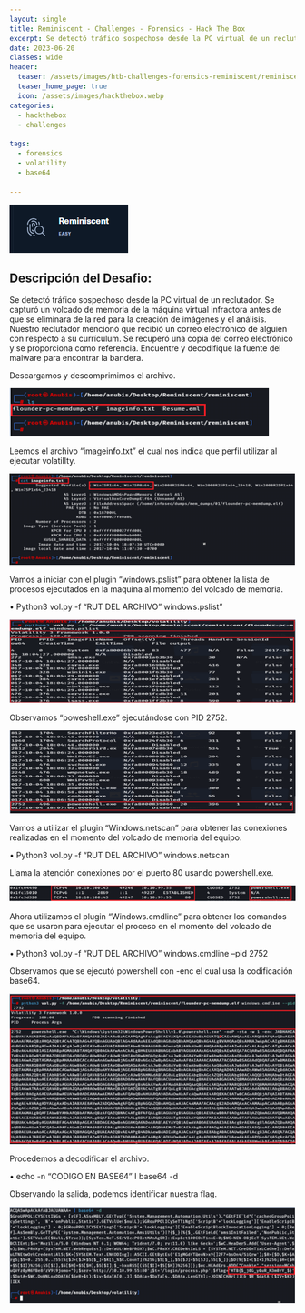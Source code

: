 ```yaml
---
layout: single
title: Reminiscent - Challenges - Forensics - Hack The Box
excerpt: Se detectó tráfico sospechoso desde la PC virtual de un reclutador. Se capturó un volcado de memoria de la máquina virtual infractora antes de que se eliminara de la red para la creación de imágenes y el análisis. Nuestro reclutador mencionó que recibió un correo electrónico de alguien con respecto a su currículum. Se recuperó una copia del correo electrónico y se proporciona como referencia. Encuentre y decodifique la fuente del malware para encontrar la bandera."
date: 2023-06-20
classes: wide
header:
  teaser: /assets/images/htb-challenges-forensics-reminiscent/reminiscent.png
  teaser_home_page: true
  icon: /assets/images/hackthebox.webp
categories:
  - hackthebox
  - challenges
 
tags:  
  - forensics
  - volatility
  - base64
    
---
```


![](/assets/images/htb-challenges-forensics-reminiscent/reminiscent.png)

## Descripción del Desafio:

Se detectó tráfico sospechoso desde la PC virtual de un reclutador. Se capturó un volcado de memoria de la máquina virtual infractora antes de que se eliminara de la red para la creación de imágenes y el análisis. Nuestro reclutador mencionó que recibió un correo electrónico de alguien con respecto a su currículum. Se recuperó una copia del correo electrónico y se proporciona como referencia. Encuentre y decodifique la fuente del malware para encontrar la bandera.

Descargamos y descomprimimos el archivo.

![](/assets/images/htb-challenges-forensics-reminiscent/reminiscent2.png)

Leemos el archivo “imageinfo.txt” el cual nos indica que perfil utilizar al ejecutar volatilIty.

![](/assets/images/htb-challenges-forensics-reminiscent/reminiscent3.png)

Vamos a iniciar con el plugin “windows.pslist” para obtener la lista de procesos ejecutados en la maquina al momento del volcado de memoria.

•	Python3 vol.py -f “RUT DEL ARCHIVO” windows.pslist”

![](/assets/images/htb-challenges-forensics-reminiscent/reminiscent4.png)

Observamos “poweshell.exe” ejecutándose con PID 2752.

![](/assets/images/htb-challenges-forensics-reminiscent/reminiscent5.png)

Vamos a utilizar el plugin “Windows.netscan” para obtener las conexiones realizadas en el momento del volcado de memoria del equipo.

•	Python3 vol.py -f “RUT DEL ARCHIVO” windows.netscan

Llama la atención conexiones por el puerto 80 usando powershell.exe.

![](/assets/images/htb-challenges-forensics-reminiscent/reminiscent6.png)

Ahora utilizamos el plugin “Windows.cmdline” para obtener los comandos que se usaron para ejecutar el proceso en el momento del volcado de memoria del equipo.

•	Python3 vol.py -f “RUT DEL ARCHIVO” windows.cmdline –pid 2752

Observamos que se ejecutó powershell con -enc el cual usa la codificación base64.

![](/assets/images/htb-challenges-forensics-reminiscent/reminiscent7.png)

Procedemos a decodificar el archivo.

•	echo -n “CODIGO EN BASE64” I base64 -d  

Observando la salida, podemos identificar nuestra flag.

![](/assets/images/htb-challenges-forensics-reminiscent/reminiscent8.png)
